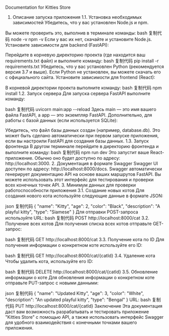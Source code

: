 Documentation for Kitties Store
1. Описание запуска приложения
1.1. Установка необходимых зависимостей
Убедитесь, что у вас установлен Node.js и npm.

Вы можете проверить это, выполнив в терминале команды:
bash
复制代码
node -v
npm -v
Если у вас их нет, скачайте и установите Node.js.
Установите зависимости для backend (FastAPI):

Перейдите в корневую директорию проекта (где находится ваш requirements.txt файл) и выполните команду:
bash
复制代码
pip install -r requirements.txt
Убедитесь, что у вас установлен Python (рекомендуется версия 3.7 и выше). Если Python не установлен, вы можете скачать его с официального сайта.
Установите зависимости для frontend (React):

В корневой директории проекта выполните команду:
bash
复制代码
npm install
1.2. Запуск сервера
Для запуска сервера FastAPI выполните команду:

bash
复制代码
uvicorn main:app --reload
Здесь main — это имя вашего файла FastAPI, а app — это экземпляр FastAPI.
Дополнительно, для работы с базой данных (если используется SQLite):

Убедитесь, что файл базы данных создан (например, database.db). Это может быть сделано автоматически при первом запуске приложения, если вы настроили FastAPI для создания базы данных.
1.3. Запуск фронтенда
В другом терминале перейдите в директорию фронтенда и выполните команду:
bash
复制代码
npm run dev
Это запустит ваше React-приложение. Обычно оно будет доступно по адресу: http://localhost:3000.
2. Документация в формате Swagger
Swagger UI доступен по адресу: http://localhost:8000/docs.
Swagger автоматически генерирует документацию API на основе ваших маршрутов FastAPI. Вы можете использовать этот интерфейс для тестирования и проверки всех конечных точек API.
3. Минимум данных для проверки работоспособности приложения
3.1. Создание новых котов
Для создания нового кота используйте следующие данные в формате JSON:

json
复制代码
{
  "name": "Kitty",
  "age": 2,
  "color": "Black",
  "description": "A playful kitty",
  "type": "Siamese"
}
Для отправки POST-запроса используйте URL:
bash
复制代码
POST http://localhost:8000/cat
3.2. Получение всех котов
Для получения списка всех котов отправьте GET-запрос:

bash
复制代码
GET http://localhost:8000/cat
3.3. Получение кота по ID
Для получения информации о конкретном коте используйте его ID:

bash
复制代码
GET http://localhost:8000/cat/{catId}
3.4. Удаление кота
Чтобы удалить кота, используйте его ID:

bash
复制代码
DELETE http://localhost:8000/cat/{catId}
3.5. Обновление информации о коте
Для обновления информации о конкретном коте отправьте PUT-запрос с новыми данными:

json
复制代码
{
  "name": "Updated Kitty",
  "age": 3,
  "color": "White",
  "description": "An updated playful kitty",
  "type": "Bengal"
}
URL:
bash
复制代码
PUT http://localhost:8000/cat/{catId}
Заключение
Эта документация даст вам возможность разрабатывать и тестировать приложение "Kitties Store" с помощью API, а также использовать интерфейс Swagger для удобного взаимодействия с конечными точками вашего приложения.